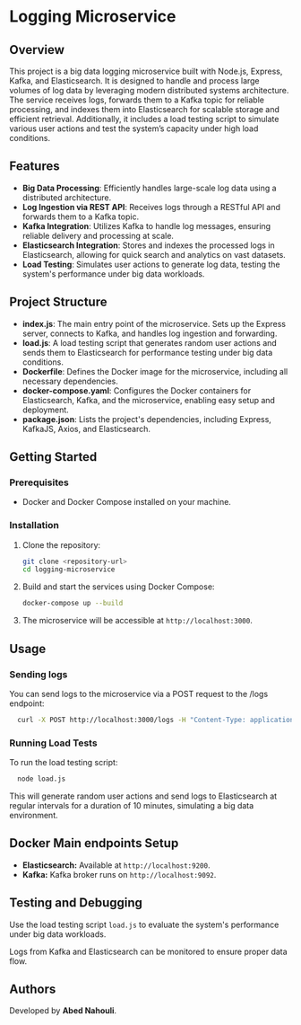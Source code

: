 # Logging Microservice

## Overview

This project is a big data logging microservice built with Node.js, Express, Kafka, and Elasticsearch. It is designed to handle and process large volumes of log data by leveraging modern distributed systems architecture. The service receives logs, forwards them to a Kafka topic for reliable processing, and indexes them into Elasticsearch for scalable storage and efficient retrieval. Additionally, it includes a load testing script to simulate various user actions and test the system’s capacity under high load conditions.

## Features

- **Big Data Processing**: Efficiently handles large-scale log data using a distributed architecture.
- **Log Ingestion via REST API**: Receives logs through a RESTful API and forwards them to a Kafka topic.
- **Kafka Integration**: Utilizes Kafka to handle log messages, ensuring reliable delivery and processing at scale.
- **Elasticsearch Integration**: Stores and indexes the processed logs in Elasticsearch, allowing for quick search and analytics on vast datasets.
- **Load Testing**: Simulates user actions to generate log data, testing the system's performance under big data workloads.

## Project Structure

- **index.js**: The main entry point of the microservice. Sets up the Express server, connects to Kafka, and handles log ingestion and forwarding.
- **load.js**: A load testing script that generates random user actions and sends them to Elasticsearch for performance testing under big data conditions.
- **Dockerfile**: Defines the Docker image for the microservice, including all necessary dependencies.
- **docker-compose.yaml**: Configures the Docker containers for Elasticsearch, Kafka, and the microservice, enabling easy setup and deployment.
- **package.json**: Lists the project's dependencies, including Express, KafkaJS, Axios, and Elasticsearch.

## Getting Started

### Prerequisites
- Docker and Docker Compose installed on your machine.

### Installation
1. Clone the repository:
   ```bash
   git clone <repository-url>
   cd logging-microservice
   ```
2. Build and start the services using Docker Compose:
   ```bash
   docker-compose up --build
   ```
3. The microservice will be accessible at `http://localhost:3000`.

## Usage
### Sending logs
You can send logs to the microservice via a POST request to the /logs endpoint:
```bash
  curl -X POST http://localhost:3000/logs -H "Content-Type: application/json" -d '{"user_id": "user_123", "product_id": "product_456", "action": "view"}'
```
### Running Load Tests
To run the load testing script:
```bash
  node load.js
```
This will generate random user actions and send logs to Elasticsearch at regular intervals for a duration of 10 minutes, simulating a big data environment.

## Docker Main endpoints Setup
- **Elasticsearch:** Available at `http://localhost:9200`.
- **Kafka:** Kafka broker runs on `http://localhost:9092`.

## Testing and Debugging
Use the load testing script `load.js` to evaluate the system's performance under big data workloads.

Logs from Kafka and Elasticsearch can be monitored to ensure proper data flow.

## Authors
Developed by **Abed Nahouli**.
